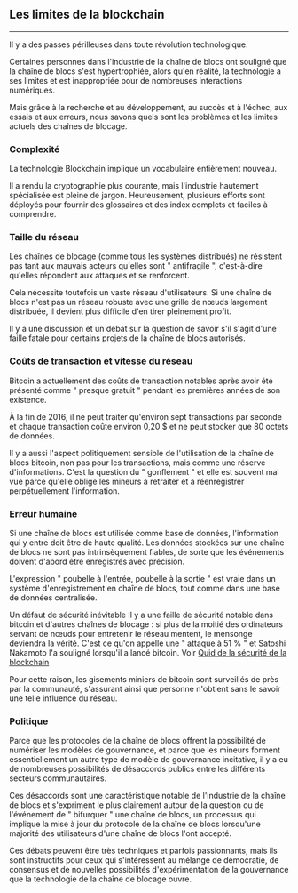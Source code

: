 ## Les limites de la blockchain
---

Il y a des passes périlleuses dans toute révolution technologique.

Certaines personnes dans l'industrie de la chaîne de blocs ont souligné que la chaîne de blocs s'est hypertrophiée, alors qu'en réalité, la technologie a ses limites et est inappropriée pour de nombreuses interactions numériques.

Mais grâce à la recherche et au développement, au succès et à l'échec, aux essais et aux erreurs, nous savons quels sont les problèmes et les limites actuels des chaînes de blocage.

### Complexité
La technologie Blockchain implique un vocabulaire entièrement nouveau.

Il a rendu la cryptographie plus courante, mais l'industrie hautement spécialisée est pleine de jargon. Heureusement, plusieurs efforts sont déployés pour fournir des glossaires et des index complets et faciles à comprendre.

### Taille du réseau
Les chaînes de blocage (comme tous les systèmes distribués) ne résistent pas tant aux mauvais acteurs qu'elles sont " antifragile ", c'est-à-dire qu'elles répondent aux attaques et se renforcent.

Cela nécessite toutefois un vaste réseau d'utilisateurs. Si une chaîne de blocs n'est pas un réseau robuste avec une grille de nœuds largement distribuée, il devient plus difficile d'en tirer pleinement profit.

Il y a une discussion et un débat sur la question de savoir s'il s'agit d'une faille fatale pour certains projets de la chaîne de blocs autorisés.

### Coûts de transaction et vitesse du réseau
Bitcoin a actuellement des coûts de transaction notables après avoir été présenté comme " presque gratuit " pendant les premières années de son existence.

À la fin de 2016, il ne peut traiter qu'environ sept transactions par seconde et chaque transaction coûte environ 0,20 $ et ne peut stocker que 80 octets de données.

Il y a aussi l'aspect politiquement sensible de l'utilisation de la chaîne de blocs bitcoin, non pas pour les transactions, mais comme une réserve d'informations. C'est la question du " gonflement " et elle est souvent mal vue parce qu'elle oblige les mineurs à retraiter et à réenregistrer perpétuellement l'information.

### Erreur humaine
Si une chaîne de blocs est utilisée comme base de données, l'information qui y entre doit être de haute qualité. Les données stockées sur une chaîne de blocs ne sont pas intrinsèquement fiables, de sorte que les événements doivent d'abord être enregistrés avec précision.

L'expression " poubelle à l'entrée, poubelle à la sortie " est vraie dans un système d'enregistrement en chaîne de blocs, tout comme dans une base de données centralisée.

Un défaut de sécurité inévitable
Il y a une faille de sécurité notable dans bitcoin et d'autres chaînes de blocage : si plus de la moitié des ordinateurs servant de nœuds pour entretenir le réseau mentent, le mensonge deviendra la vérité. C'est ce qu'on appelle une " attaque à 51 % " et Satoshi Nakamoto l'a souligné lorsqu'il a lancé bitcoin. Voir [Quid de la sécurité de la blockchain](./blockchain_securite.md)

Pour cette raison, les gisements miniers de bitcoin sont surveillés de près par la communauté, s'assurant ainsi que personne n'obtient sans le savoir une telle influence du réseau.

### Politique
Parce que les protocoles de la chaîne de blocs offrent la possibilité de numériser les modèles de gouvernance, et parce que les mineurs forment essentiellement un autre type de modèle de gouvernance incitative, il y a eu de nombreuses possibilités de désaccords publics entre les différents secteurs communautaires.

Ces désaccords sont une caractéristique notable de l'industrie de la chaîne de blocs et s'expriment le plus clairement autour de la question ou de l'événement de " bifurquer " une chaîne de blocs, un processus qui implique la mise à jour du protocole de la chaîne de blocs lorsqu'une majorité des utilisateurs d'une chaîne de blocs l'ont accepté.

Ces débats peuvent être très techniques et parfois passionnants, mais ils sont instructifs pour ceux qui s'intéressent au mélange de démocratie, de consensus et de nouvelles possibilités d'expérimentation de la gouvernance que la technologie de la chaîne de blocage ouvre.
